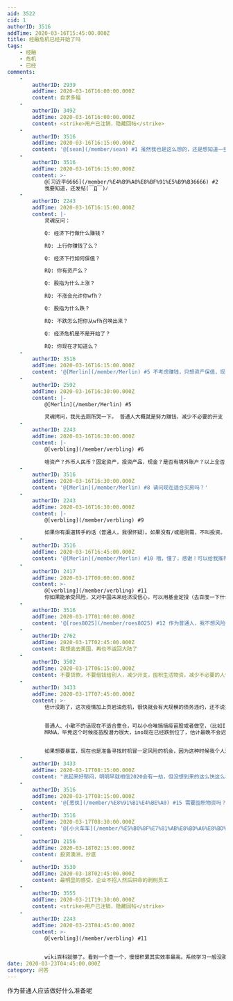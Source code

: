 ```yaml
---
aid: 3522
cid: 1
authorID: 3516
addTime: 2020-03-16T15:45:00.000Z
title: 经融危机已经开始了吗
tags:
    - 经融
    - 危机
    - 已经
comments:
    -
        authorID: 2939
        addTime: 2020-03-16T16:00:00.000Z
        content: 自求多福
    -
        authorID: 3492
        addTime: 2020-03-16T16:00:00.000Z
        content: <strike>用户已注销，隐藏回帖</strike>
    -
        authorID: 3516
        addTime: 2020-03-16T16:15:00.000Z
        content: '@[sean](/member/sean) #1 虽然我也是这么想的，还是想知道一些建设性的回答（ ｉ \_ ｉ ）'
    -
        authorID: 3516
        addTime: 2020-03-16T16:15:00.000Z
        content: >-
            @[习近平6666](/member/%E4%B9%A0%E8%BF%91%E5%B9%B36666) #2
            我要知道，还发帖(￣Д￣)ﾉ
    -
        authorID: 2243
        addTime: 2020-03-16T16:15:00.000Z
        content: |-
            灵魂反问：

            Q: 经济下行做什么赚钱？

            RQ: 上行你赚钱了么？

            Q: 经济下行如何保值？

            RQ: 你有资产么？

            Q: 股指为什么上涨？

            RQ: 不涨会允许你wfh？

            Q: 股指为什么跌？

            RQ: 不跌怎么把你从wfh召唤出来？

            Q: 经济危机是不是开始了？

            RQ: 你现在才知道么？
    -
        authorID: 3516
        addTime: 2020-03-16T16:15:00.000Z
        content: '@[Merlin](/member/Merlin) #5 不考虑赚钱，只想资产保值，现在才知道……我一直以为可能还没开始……'
    -
        authorID: 2592
        addTime: 2020-03-16T16:30:00.000Z
        content: |-
            @[Merlin](/member/Merlin) #5

            灵魂拷问，我先去厕所哭一下。 普通人大概就是努力赚钱，减少不必要的开支
    -
        authorID: 2243
        addTime: 2020-03-16T16:30:00.000Z
        content: |-
            @[verbling](/member/verbling) #6

            啥资产？外币人民币？固定资产，投资产品，现金？是否有境外账户？以上全否，千万以下存银行吧就~
    -
        authorID: 3516
        addTime: 2020-03-16T16:30:00.000Z
        content: '@[Merlin](/member/Merlin) #8 请问现在适合买房吗？'
    -
        authorID: 2243
        addTime: 2020-03-16T16:30:00.000Z
        content: |-
            @[verbling](/member/verbling) #9

            如果你有渠道转手的话（普通人，我很怀疑）。如果没有/或是刚需，不叫投资。有价格无价值，因为没有流动性。
    -
        authorID: 3516
        addTime: 2020-03-16T16:45:00.000Z
        content: '@[Merlin](/member/Merlin) #10 哦，懂了，感谢！可以给我推荐一下能看懂财经新闻的相关书籍吗？'
    -
        authorID: 2417
        addTime: 2020-03-17T00:00:00.000Z
        content: >-
            @[verbling](/member/verbling) #11
            你如果能承受风险，又对中国未来经济没信心，可以用基金定投（去百度一下什么叫基金定投，看看适不适合自己）的方式买一个叫”标普ETF”的基金，这个基金对应的是美国的标普500指数，国内股票账户就能交易。
    -
        authorID: 3516
        addTime: 2020-03-17T01:00:00.000Z
        content: '@[roes8025](/member/roes8025) #12 作为普通人，我不想风险投资，我只想保值。谢谢，我还是边看边学吧。'
    -
        authorID: 2762
        addTime: 2020-03-17T02:45:00.000Z
        content: 我想逃去美国，再也不返回大陆了
    -
        authorID: 3502
        addTime: 2020-03-17T06:15:00.000Z
        content: 不要贷款，不要借钱给别人，减少开支，囤积生活物资，减少不必要的人情往来
    -
        authorID: 3433
        addTime: 2020-03-17T07:45:00.000Z
        content: >-
            估计没跑了，这次疫情加上页岩油危机，很快就会有大规模的债务违约，还不说接下来的企业债到期这关能不能过。


            普通人、小散不的话现在不适合重仓，可以小仓唯搞搞疫苗股或者做空，（比如INO 和
            MRNA，毕竟这个时候疫苗股潜力很大，ino现在已经跌到位了，估计最晚不会迟于下星期再次爆发。这几天就该调整完了。再就是明天mrna将大概率继续暴涨，毕竟市场上有的是资金。）但无论生活环境，还是投资环境还在极速走坏的过程中，不确定性现在都比较大。手里有足够的现金比什么都重要，继续下去很多之前遥不可及的都会出现白菜价的机会。


            如果想要暴富，现在也是准备寻找时机冒一定风险的机会，因为这种时候我个人理解收益与风险的比例会很理想
    -
        authorID: 3433
        addTime: 2020-03-17T08:15:00.000Z
        content: "说起来好郁闷，明明早就相信2020会有一劫，但没想到来的这么快这么早，就有一部分资金买了股票今年入了场就深套了，还没怎么样先被下了一城。但基本面还好，我就想放着不动了。更可惜的是十二月份、一月份本来想趁着毕业卖几套本科时在大学城的投资房来着，犹豫了，现在已经阴跌了5%多了，那些钱要是能拿到手里我现在会更有底气。但万幸房子还有租客，租赁市场供求关系稳定也撑得下去，但套现难了，也跌了，也先放着吧。\n\n现在美元开始量化宽松了，美联储放话了要不惜一切代价救市，那就等等看呗，那汇率要是多跌一些那正好再从大陆/香港转点钱就好了，看有没有机会抄抄别的底，像我正好马上要去纽约继续上学，我记得巴菲特当年就是金融危机之后在纽约买的学区房然后爆赚，我们都可以将来照葫芦画瓢啊\U0001F602。恐慌吧！没有危机哪来的机遇呢！"
    -
        authorID: 3516
        addTime: 2020-03-17T08:15:00.000Z
        content: '@[葱侠](/member/%E8%91%B1%E4%BE%A0) #15 需要囤积物资吗？之前囤了粮，现在又觉得没有短缺的迹象了……'
    -
        authorID: 3516
        addTime: 2020-03-17T08:30:00.000Z
        content: '@[小火车车](/member/%E5%B0%8F%E7%81%AB%E8%BD%A6%E8%BD%A6) #17 哦，感谢'
    -
        authorID: 2156
        addTime: 2020-03-18T02:15:00.000Z
        content: 投资澳洲，抄底
    -
        authorID: 3530
        addTime: 2020-03-18T02:45:00.000Z
        content: 最明显的感受，企业不招人然后拼命的剥削员工
    -
        authorID: 3555
        addTime: 2020-03-21T19:30:00.000Z
        content: <strike>用户已注销，隐藏回帖</strike>
    -
        authorID: 2243
        addTime: 2020-03-23T04:45:00.000Z
        content: >-
            @[verbling](/member/verbling) #11


            wiki百科就够了。看到一个查一个，慢慢积累其实效率最高。系统学习一般没那个心性。宏观上大概搞清楚凯恩斯和古典两大学派发展的主干，以及卢卡斯对宏观与微观的联立，也是wiki。这些搞严肃经济学的去做对冲八成都是底裤都赔没了的主，我猜。。
date: 2020-03-23T04:45:00.000Z
category: 问答
---
```


作为普通人应该做好什么准备呢
